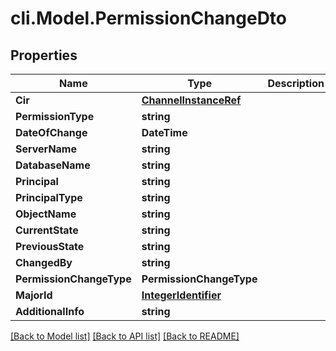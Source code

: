 # cli.Model.PermissionChangeDto

## Properties

Name | Type | Description | Notes
------------ | ------------- | ------------- | -------------
**Cir** | [**ChannelInstanceRef**](ChannelInstanceRef.md) |  | [optional] 
**PermissionType** | **string** |  | [optional] 
**DateOfChange** | **DateTime** |  | [optional] 
**ServerName** | **string** |  | [optional] 
**DatabaseName** | **string** |  | [optional] 
**Principal** | **string** |  | [optional] 
**PrincipalType** | **string** |  | [optional] 
**ObjectName** | **string** |  | [optional] 
**CurrentState** | **string** |  | [optional] 
**PreviousState** | **string** |  | [optional] 
**ChangedBy** | **string** |  | [optional] 
**PermissionChangeType** | **PermissionChangeType** |  | [optional] 
**MajorId** | [**IntegerIdentifier**](IntegerIdentifier.md) |  | [optional] 
**AdditionalInfo** | **string** |  | [optional] 

[[Back to Model list]](../README.md#documentation-for-models) [[Back to API list]](../README.md#documentation-for-api-endpoints) [[Back to README]](../README.md)

